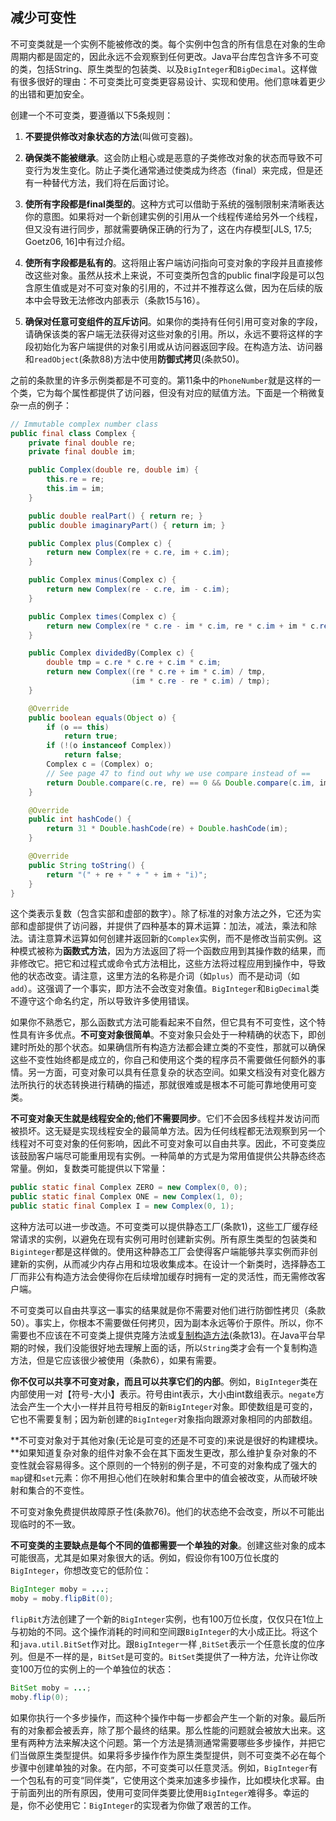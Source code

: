 ## 减少可变性

不可变类就是一个实例不能被修改的类。每个实例中包含的所有信息在对象的生命周期内都是固定的，因此永远不会观察到任何更改。Java平台库包含许多不可变的类，包括String、原生类型的包装类、以及`BigInteger`和`BigDecimal`。这样做有很多很好的理由：不可变类比可变类更容易设计、实现和使用。他们意味着更少的出错和更加安全。

创建一个不可变类，要遵循以下5条规则：

1. **不要提供修改对象状态的方法**\(叫做可变器\)。

2. **确保类不能被继承**。这会防止粗心或是恶意的子类修改对象的状态而导致不可变行为发生变化。防止子类化通常通过使类成为终态（final）来完成，但是还有一种替代方法，我们将在后面讨论。

3. **使所有字段都是final类型的**。这种方式可以借助于系统的强制限制来清晰表达你的意图。如果将对一个新创建实例的引用从一个线程传递给另外一个线程，但又没有进行同步，那就需要确保正确的行为了，这在内存模型\[JLS, 17.5; Goetz06, 16\]中有过介绍。

4. **使所有字段都是私有的**。这将阻止客户端访问指向可变对象的字段并且直接修改这些对象。虽然从技术上来说，不可变类所包含的public final字段是可以包含原生值或是对不可变对象的引用的，不过并不推荐这么做，因为在后续的版本中会导致无法修改内部表示（条款15与16）。

5. **确保对任意可变组件的互斥访问**。如果你的类持有任何引用可变对象的字段，请确保该类的客户端无法获得对这些对象的引用。所以，永远不要将这样的字段初始化为客户端提供的对象引用或从访问器返回字段。在构造方法、访问器和`readObject`\(条款88\)方法中使用**防御式拷贝**\(条款50\)。

之前的条款里的许多示例类都是不可变的。第11条中的`PhoneNumber`就是这样的一个类，它为每个属性都提供了访问器，但没有对应的赋值方法。下面是一个稍微复杂一点的例子：

```java
// Immutable complex number class
public final class Complex {
    private final double re;
    private final double im;

    public Complex(double re, double im) {
        this.re = re;
        this.im = im;
    }

    public double realPart() { return re; }
    public double imaginaryPart() { return im; }

    public Complex plus(Complex c) {
        return new Complex(re + c.re, im + c.im);
    }

    public Complex minus(Complex c) {
        return new Complex(re - c.re, im - c.im);
    }

    public Complex times(Complex c) {
        return new Complex(re * c.re - im * c.im, re * c.im + im * c.re);
    }

    public Complex dividedBy(Complex c) {
        double tmp = c.re * c.re + c.im * c.im;
        return new Complex((re * c.re + im * c.im) / tmp,
                           (im * c.re - re * c.im) / tmp);
    }

    @Override 
    public boolean equals(Object o) {
        if (o == this)
            return true;
        if (!(o instanceof Complex))
            return false;
        Complex c = (Complex) o;
        // See page 47 to find out why we use compare instead of ==
        return Double.compare(c.re, re) == 0 && Double.compare(c.im, im) == 0;
    }

    @Override 
    public int hashCode() {
        return 31 * Double.hashCode(re) + Double.hashCode(im);
    }

    @Override 
    public String toString() {
        return "(" + re + " + " + im + "i)";
    }
}
```

这个类表示复数（包含实部和虚部的数字）。除了标准的对象方法之外，它还为实部和虚部提供了访问器，并提供了四种基本的算术运算：加法，减法，乘法和除法。请注意算术运算如何创建并返回新的`Complex`实例，而不是修改当前实例。这种模式被称为**函数式方法**，因为方法返回了将一个函数应用到其操作数的结果，而非修改它。把它和过程式或命令式方法相比，这些方法将过程应用到操作中，导致他的状态改变。请注意，这里方法的名称是介词（如`plus`）而不是动词（如`add`）。这强调了一个事实，即方法不会改变对象值。`BigInteger`和`BigDecimal`类不遵守这个命名约定，所以导致许多使用错误。

如果你不熟悉它，那么函数式方法可能看起来不自然，但它具有不可变性，这个特性具有许多优点。**不可变对象很简单**。不变对象只会处于一种精确的状态下，即创建时所处的那个状态。如果确信所有构造方法都会建立类的不变性，那就可以确保这些不变性始终都是成立的，你自己和使用这个类的程序员不需要做任何额外的事情。另一方面，可变对象可以具有任意复杂的状态空间。如果文档没有对变化器方法所执行的状态转换进行精确的描述，那就很难或是根本不可能可靠地使用可变类。

**不可变对象天生就是线程安全的;他们不需要同步**。它们不会因多线程并发访问而被损坏。这无疑是实现线程安全的最简单方法。因为任何线程都无法观察到另一个线程对不可变对象的任何影响，因此不可变对象可以自由共享。因此，不可变类应该鼓励客户端尽可能重用现有实例。一种简单的方式是为常用值提供公共静态终态常量。例如，复数类可能提供以下常量：

```java
public static final Complex ZERO = new Complex(0, 0);
public static final Complex ONE = new Complex(1, 0);
public static final Complex I = new Complex(0, 1);
```

这种方法可以进一步改造。不可变类可以提供静态工厂\(条款1\)，这些工厂缓存经常请求的实例，以避免在现有实例可用时创建新实例。所有原生类型的包装类和`Biginteger`都是这样做的。使用这种静态工厂会使得客户端能够共享实例而非创建新的实例，从而减少内存占用和垃圾收集成本。在设计一个新类时，选择静态工厂而非公有构造方法会使得你在后续增加缓存时拥有一定的灵活性，而无需修改客户端。

不可变类可以自由共享这一事实的结果就是你不需要对他们进行防御性拷贝（条款50）。事实上，你根本不需要做任何拷贝，因为副本永远等价于原件。所以，你不需要也不应该在不可变类上提供克隆方法或[复制构造方法](https://blog.csdn.net/ab113/article/details/73332096)\(条款13\)。在Java平台早期的时候，我们没能很好地去理解上面的话，所以`String`类才会有一个复制构造方法，但是它应该很少被使用（条款6），如果有需要。

**你不仅可以共享不可变对象，而且可以共享它们的内部**。例如，`BigInteger`类在内部使用一对【符号-大小】表示。符号由int表示，大小由int数组表示。`negate`方法会产生一个大小一样并且符号相反的新`BigInteger`对象。即使数组是可变的，它也不需要复制；因为新创建的`BigInteger`对象指向跟源对象相同的内部数组。

**不可变对象对于其他对象\(无论是可变的还是不可变的\)来说是很好的构建模块。**如果知道复杂对象的组件对象不会在其下面发生更改，那么维护复杂对象的不变性就会容易得多。这个原则的一个特别的例子是，不可变的对象构成了强大的`map`键和`set`元素：你不用担心他们在映射和集合里中的值会被改变，从而破坏映射和集合的不变性。

不可变对象免费提供故障原子性(条款76)。他们的状态绝不会改变，所以不可能出现临时的不一致。

**不可变类的主要缺点是每个不同的值都需要一个单独的对象**。创建这些对象的成本可能很高，尤其是如果对象很大的话。例如，假设你有100万位长度的`BigInteger`，你想改变它的低阶位：

```java
BigInteger moby = ...;
moby = moby.flipBit(0);
```

`flipBit`方法创建了一个新的`BigInteger`实例，也有100万位长度，仅仅只在1位上与初始的不同。这个操作消耗的时间和空间跟`BigInteger`的大小成正比。将这个和`java.util.BitSet`作对比。跟`BigInteger`一样	,`BitSet`表示一个任意长度的位序列。但是不一样的是，`BitSet`是可变的。`BitSet`类提供了一种方法，允许让你改变100万位的实例上的一个单独位的状态：

```java
BitSet moby = ...;
moby.flip(0);
```

如果你执行一个多步操作，而这种个操作中每一步都会产生一个新的对象。最后所有的对象都会被丢弃，除了那个最终的结果。那么性能的问题就会被放大出来。这里有两种方法来解决这个问题。第一个方法是猜测通常需要哪些多步操作，并把它们当做原生类型提供。如果将多步操作作为原生类型提供，则不可变类不必在每个步骤中创建单独的对象。在内部，不可变类可以任意灵活。例如，`BigInteger`有一个包私有的可变“同伴类”，它使用这个类来加速多步操作，比如模块化求幂。由于前面列出的所有原因，使用可变同伴类要比使用`BigInteger`难得多。幸运的是，你不必使用它：`BigInteger`的实现者为你做了艰苦的工作。


